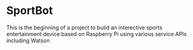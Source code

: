 # SportBot
This is the beginning of a project to build an interective sports entertainment device based on Raspberry Pi using various service APIs including Watson
